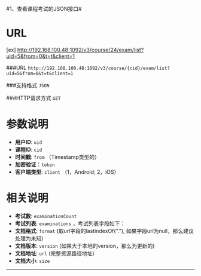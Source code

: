 #1、查看课程考试的JSON接口#

URL
====
[ex] http://192.168.100.48:1092/v3/course/24/exam/list?uid=5&from=0&t=t&client=1

###URL `http://192.168.100.48:1092/v3/course/{cid}/exam/list?uid=5&from=0&t=t&client=1`

###支持格式 `JSON`

###HTTP请求方式 `GET`

参数说明
====

+ **用户ID**: `uid` 
+ **课程ID**: `cid`
+ **时间戳**: `from`   （Timestamp类型的）
+ **加密验证**：`token`  
+ **客户端类型**: `client`  （1，Android; 2，iOS）

相关说明
===
+ **考试数**: `examinationCount` 
+ **考试列表**: `examinations` ，考试列表字段如下：
+ **文档格式**: `format` (取url字段的lastindexOf("."), 如果字段url为null，那么建议处理为未知)
+ **文档版本**: `version` (如果大于本地的version，那么为更新的)
+ **文档地址**: `url` (完整资源路径地址)
+ **文档大小**: `size`

******